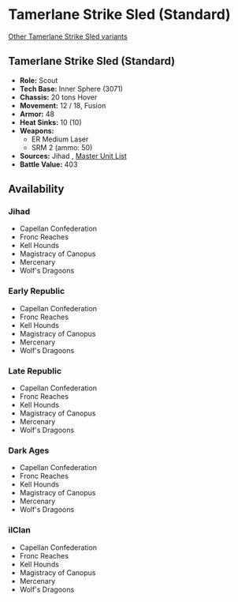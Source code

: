 # Tamerlane Strike Sled (Standard) 

[Other Tamerlane Strike Sled variants](../tamerlane_strike_sled.md) 

## Tamerlane Strike Sled (Standard) 

- **Role:** Scout 
- **Tech Base:** Inner Sphere (3071) 
- **Chassis:** 20 tons Hover 
- **Movement:** 12 / 18, Fusion 
- **Armor:** 48 
- **Heat Sinks:** 10 (10) 
- **Weapons:** 
  - ER Medium Laser 
  - SRM 2 (ammo: 50) 
- **Sources:** Jihad , [Master Unit List](http://masterunitlist.info/Unit/Details/3158) 
- **Battle Value:** 403 

## Availability 

### Jihad 

- Capellan Confederation 
- Fronc Reaches 
- Kell Hounds 
- Magistracy of Canopus 
- Mercenary 
- Wolf's Dragoons 

### Early Republic 

- Capellan Confederation 
- Fronc Reaches 
- Kell Hounds 
- Magistracy of Canopus 
- Mercenary 
- Wolf's Dragoons 

### Late Republic 

- Capellan Confederation 
- Fronc Reaches 
- Kell Hounds 
- Magistracy of Canopus 
- Mercenary 
- Wolf's Dragoons 

### Dark Ages 

- Capellan Confederation 
- Fronc Reaches 
- Kell Hounds 
- Magistracy of Canopus 
- Mercenary 
- Wolf's Dragoons 

### ilClan 

- Capellan Confederation 
- Fronc Reaches 
- Kell Hounds 
- Magistracy of Canopus 
- Mercenary 
- Wolf's Dragoons 


